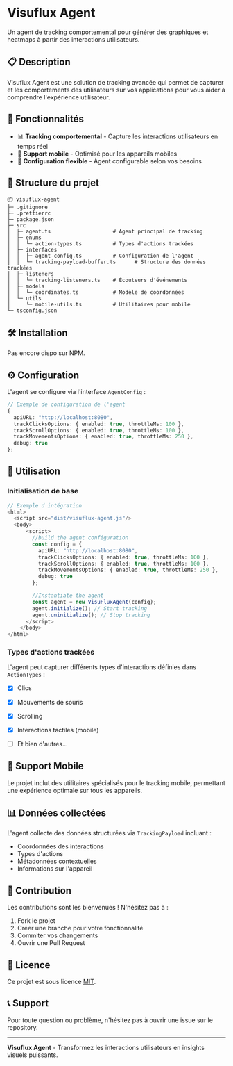 # Visuflux Agent

Un agent de tracking comportemental pour générer des graphiques et heatmaps à partir des interactions utilisateurs.


## 📋 Description

Visuflux Agent est une solution de tracking avancée qui permet de capturer et les comportements des utilisateurs sur vos applications pour vous aider à comprendre l'expérience utilisateur. 


## 🚀 Fonctionnalités

- 📊 **Tracking comportemental** - Capture les interactions utilisateurs en temps réel
- 📱 **Support mobile** - Optimisé pour les appareils mobiles
- 🎯 **Configuration flexible** - Agent configurable selon vos besoins


## 📁 Structure du projet

```
📦 visuflux-agent
├─ .gitignore
├─ .prettierrc
├─ package.json
├─ src
│  ├─ agent.ts                    # Agent principal de tracking
│  ├─ enums
│  │  └─ action-types.ts          # Types d'actions trackées
│  ├─ interfaces
│  │  ├─ agent-config.ts          # Configuration de l'agent
│  │  └─ tracking-payload-buffer.ts      # Structure des données trackées
│  ├─ listeners
│  │  └─ tracking-listeners.ts    # Écouteurs d'événements
│  ├─ models
│  │  └─ coordinates.ts           # Modèle de coordonnées
│  └─ utils
│     └─ mobile-utils.ts          # Utilitaires pour mobile
└─ tsconfig.json
```

## 🛠️ Installation


Pas encore dispo sur NPM.

## ⚙️ Configuration


L'agent se configure via l'interface `AgentConfig` :

```typescript
// Exemple de configuration de l'agent 
{
  apiURL: "http://localhost:8080",
  trackClicksOptions: { enabled: true, throttleMs: 100 },
  trackScrollOptions: { enabled: true, throttleMs: 100 },
  trackMovementsOptions: { enabled: true, throttleMs: 250 },
  debug: true
};
```

## 🎯 Utilisation


### Initialisation de base

```typescript
// Exemple d'intégration
<html>
  <script src="dist/visuflux-agent.js"/>
  <body>
      <script>
        //build the agent configuration
        const config = {
          apiURL: "http://localhost:8080",
          trackClicksOptions: { enabled: true, throttleMs: 100 },
          trackScrollOptions: { enabled: true, throttleMs: 100 },
          trackMovementsOptions: { enabled: true, throttleMs: 250 },
          debug: true
        };

        //Instantiate the agent
        const agent = new VisuFluxAgent(config);
        agent.initialize(); // Start tracking
        agent.uninitialize(); // Stop tracking
      </script>
    </body>
</html>
```


### Types d'actions trackées

L'agent peut capturer différents types d'interactions définies dans `ActionTypes` :

- [x] Clics
- [x] Mouvements de souris
- [x] Scrolling
- [x] Interactions tactiles (mobile)
- [ ] Et bien d'autres...


## 📱 Support Mobile

Le projet inclut des utilitaires spécialisés pour le tracking mobile, permettant une expérience optimale sur tous les appareils.


## 📊 Données collectées

L'agent collecte des données structurées via `TrackingPayload` incluant :

- Coordonnées des interactions
- Types d'actions
- Métadonnées contextuelles
- Informations sur l'appareil


## 🤝 Contribution

Les contributions sont les bienvenues ! N'hésitez pas à :

1. Fork le projet
2. Créer une branche pour votre fonctionnalité
3. Commiter vos changements
4. Ouvrir une Pull Request


## 📄 Licence

Ce projet est sous licence [MIT](https://github.com/VisuFlux/web-agent/blob/master/LICENSE).


## 📞 Support

Pour toute question ou problème, n'hésitez pas à ouvrir une issue sur le repository.

---

**Visuflux Agent** - Transformez les interactions utilisateurs en insights visuels puissants.

